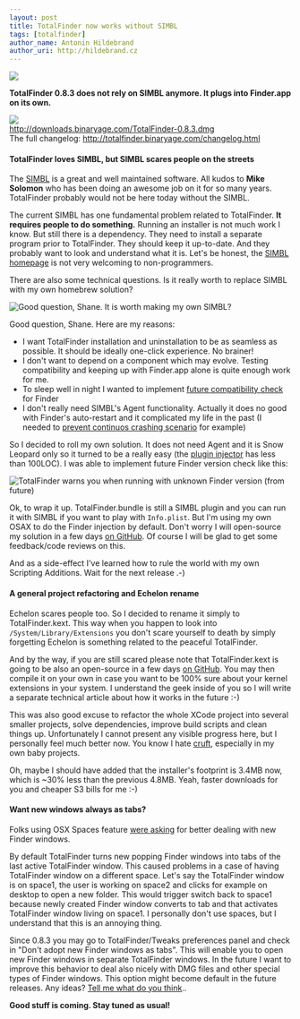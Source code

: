 ```yaml
---
layout: post
title: TotalFinder now works without SIMBL
tags: [totalfinder]
author_name: Antonin Hildebrand
author_uri: http://hildebrand.cz
---
```


<img src="{{site.url}}/shared/img/icons/totalfinder-64.png" class="intro-icon"/>

**TotalFinder 0.8.3 does not rely on SIMBL anymore. It plugs into Finder.app on its own.**

<div class="blog-download">
    <a class="download-link" href="http://downloads.binaryage.com/TotalFinder-0.8.3.dmg"><img src="{{site.url}}/shared/img/small-download-button.png"/><div>http://downloads.binaryage.com/TotalFinder-0.8.3.dmg</div></a>
    <div class="download-note">The full changelog: <a href="http://totalfinder.binaryage.com/changelog.html">http://totalfinder.binaryage.com/changelog.html</a></div>
</div>

#### TotalFinder loves SIMBL, but SIMBL scares people on the streets

The [SIMBL](http://www.culater.net/software/SIMBL/SIMBL.php) is a great and well maintained software. All kudos to **Mike Solomon** who has been doing an awesome job on it for so many years.  TotalFinder probably would not be here today without the SIMBL.

The current SIMBL has one fundamental problem related to TotalFinder. **It requires people to do something.** Running an installer is not much work I know. But still there is a dependency. They need to install a separate program prior to TotalFinder. They should keep it up-to-date. And they probably want to look and understand what it is. Let's be honest, the [SIMBL homepage](http://www.culater.net/software/SIMBL/SIMBL.php) is not very welcoming to non-programmers.

There are also some technical questions. Is it really worth to replace SIMBL with my own homebrew solution?

<img class="clear blog-image" src="{{site.url}}/images/simbl-replacement-questioning.png" title="Good question, Shane. It is worth making my own SIMBL?">

Good question, Shane. Here are my reasons:

  - I want TotalFinder installation and uninstallation to be as seamless as possible. It should be ideally one-click experience. No brainer!
  - I don't want to depend on a component which may evolve. Testing compatibility and keeping up with Finder.app alone is quite enough work for me.
  - To sleep well in night I wanted to implement [future compatibility check](http://github.com/darwin/simbl/commit/c95557a49b52aa6a26a5390e30e90364b17b38e1) for Finder
  - I don't really need SIMBL's Agent functionality. Actually it does no good with Finder's auto-restart and it complicated my life in the past (I needed to [prevent continuos crashing scenario](http://blog.binaryage.com/totalfinder-with-sparkle/) for example)

So I decided to roll my own solution. It does not need Agent and it is Snow Leopard only so it turned to be a really easy (the [plugin injector](http://github.com/binaryage/totalfinder-osax/blob/master/TotalFinderInjector.m) has less than 100LOC). I was able to implement future Finder version check like this:

<img class="clear blog-image-border" src="{{site.url}}/images/totalfinder-future-compatibility-check.png" title="TotalFinder warns you when running with unknown Finder version (from future)">

Ok, to wrap it up. TotalFinder.bundle is still a SIMBL plugin and you can run it with SIMBL if you want to play with `Info.plist`. But I'm using my own OSAX to do the Finder injection by default. Don't worry I will open-source my solution in a few days [on GitHub](http://github.com/binaryage/totalfinder-osax). Of course I will be glad to get some feedback/code reviews on this. 

And as a side-effect I've learned how to rule the world with my own Scripting Additions. Wait for the next release .-)

#### A general project refactoring and Echelon rename

Echelon scares people too. So I decided to rename it simply to TotalFinder.kext. This way when you happen to look into `/System/Library/Extensions` you don't scare yourself to death by simply forgetting Echelon is something related to the peaceful TotalFinder.

And by the way, if you are still scared please note that TotalFinder.kext is going to be also an open-source in a few days [on GitHub](http://github.com/binaryage/totalfinder-kext). You may then compile it on your own in case you want to be 100% sure about your kernel extensions in your system. I understand the geek inside of you so I will write a separate technical article about how it works in the future :-)

This was also good excuse to refactor the whole XCode project into several smaller projects, solve dependencies, improve build scripts and clean things up. Unfortunately I cannot present any visible progress here, but I personally feel much better now. You know I hate [cruft](http://en.wikipedia.org/wiki/Cruft), especially in my own baby projects.

Oh, maybe I should have added that the installer's footprint is 3.4MB now, which is ~30% less than the previous 4.8MB. Yeah, faster downloads for you and cheaper S3 bills for me :-)

#### Want new windows always as tabs?

Folks using OSX Spaces feature [were asking](http://getsatisfaction.com/binaryage/topics/desktop_folders_open_as_tabs_spaces_and_generic_problem) for better dealing with new Finder windows. 

By default TotalFinder turns new popping Finder windows into tabs of the last active TotalFinder window. This caused problems in a case of having TotalFinder window on a different space. Let's say the TotalFinder window is on space1, the user is working on space2 and clicks for example on desktop to open a new folder. This would trigger switch back to space1 because newly created Finder window converts to tab and that activates TotalFinder window living on space1. I personally don't use spaces, but I understand that this is an annoying thing.

Since 0.8.3 you may go to TotalFinder/Tweaks preferences panel and check in "Don't adopt new Finder windows as tabs". This will enable you to open new Finder windows in separate TotalFinder windows. In the future I want to improve this behavior to deal also nicely with DMG files and other special types of Finder windows. This option might become default in the future releases. Any ideas? [Tell me what do you think](http://getsatisfaction.com/binaryage/topics/desktop_folders_open_as_tabs_spaces_and_generic_problem).</a>.

**Good stuff is coming. Stay tuned as usual!**